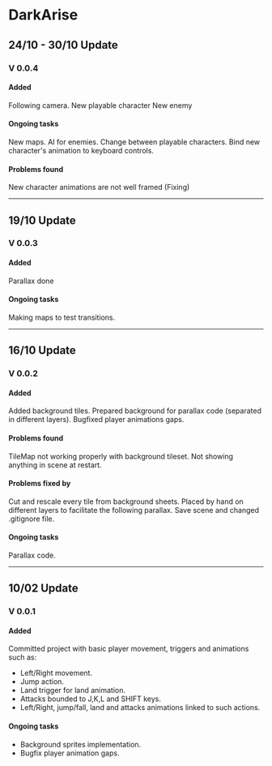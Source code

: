 # DarkArise

## 24/10 - 30/10 Update
### V 0.0.4

#### Added

Following camera.
New playable character
New enemy

#### Ongoing tasks

New maps.
AI for enemies.
Change between playable characters.
Bind new character's animation to keyboard controls.

#### Problems found

New character animations are not well framed (Fixing)

---

## 19/10 Update
### V 0.0.3

#### Added

Parallax done

#### Ongoing tasks

Making maps to test transitions.

---

## 16/10 Update
### V 0.0.2

#### Added

Added background tiles.
Prepared background for parallax code (separated in different layers).
Bugfixed player animations gaps.

#### Problems found

TileMap not working properly with background tileset.
Not showing anything in scene at restart.

#### Problems fixed by

Cut and rescale every tile from background sheets.
Placed by hand on different layers to facilitate the following parallax.
Save scene and changed .gitignore file.

#### Ongoing tasks

Parallax code.

---

## 10/02 Update
### V 0.0.1

#### Added

Committed project with basic player movement, triggers and animations such as:
- Left/Right movement.
- Jump action.
- Land trigger for land animation.
- Attacks bounded to J,K,L and SHIFT keys.
- Left/Right, jump/fall, land and attacks animations linked to such actions.

#### Ongoing tasks

- Background sprites implementation.
- Bugfix player animation gaps.